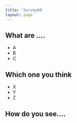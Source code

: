 ```yaml
---
title: 'Survey04'
layout: page
---
```


<div id="surveys">

<div class="checkbox">
<h2>What are ....</h2>
<ul>
<li>A</li>
<li>B</li>
<li>C</li>
</ul>
</div>

<div class="choice">
<h2>Which one you think</h2>
<ul>
<li>X</li>
<li>Y</li>
<li>Z</li>
</ul>
</div>

<div class="text">
<h2>How do you see....</h2>
</div>

</div>

<div id="surveyResult"></div>

<script src="https://unpkg.com/survey-jquery"></script>
<link href="https://unpkg.com/survey-jquery/survey.css" type="text/css" rel="stylesheet" />

<script>
    var surveysDiv = document.getElementById('surveys');
    var surveyJson = parseHtmlToSurveyJson(surveysDiv);
    var survey = new Survey.Model(surveyJson);

    survey.onComplete.add(function(result) {
        document.querySelector('#surveyResult').textContent = "result: " + JSON.stringify(result.data, null, 2);
    });

    $("#surveys").Survey({model:survey});

    function parseHtmlToSurveyJson(element) {
        var json = { questions: [] };

        var sections = Array.from(element.children);
        sections.forEach(section => {
            if (section.className === 'checkbox') {
                json.questions.push(parseCheckboxSection(section));
            } else if (section.className === 'choice') {
                json.questions.push(parseChoiceSection(section));
            } else if (section.className === 'text') {
                json.questions.push(parseTextSection(section));
            }
        });

        return json;
    }

    function parseCheckboxSection(section) {
        var options = Array.from(section.querySelectorAll('li')).map(li => li.textContent);
        return {
            type: "checkbox",
            name: section.querySelector('h2').textContent,
            choices: options
        };
    }

    function parseChoiceSection(section) {
        var options = Array.from(section.querySelectorAll('li')).map(li => li.textContent);
        return {
            type: "radiogroup",
            name: section.querySelector('h2').textContent,
            choices: options
        };
    }

    function parseTextSection(section) {
        return {
            type: "comment",
            name: section.querySelector('h2').textContent
        };
    }
</script>
